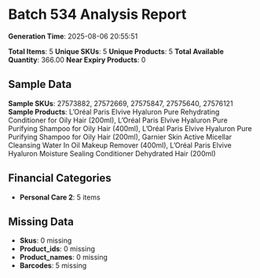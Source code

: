 # Batch 534 Analysis Report

**Generation Time**: 2025-08-06 20:55:51

**Total Items**: 5
**Unique SKUs**: 5
**Unique Products**: 5
**Total Available Quantity**: 366.00
**Near Expiry Products**: 0

## Sample Data
**Sample SKUs**: 27573882, 27572669, 27575847, 27575640, 27576121
**Sample Products**: L’Oréal Paris Elvive Hyaluron Pure Rehydrating Conditioner for Oily Hair (200ml), L’Oréal Paris Elvive Hyaluron Pure Purifying Shampoo for Oily Hair (400ml), L’Oréal Paris Elvive Hyaluron Pure Purifying Shampoo for Oily Hair (200ml), Garnier Skin Active Micellar Cleansing Water In Oil Makeup Remover (400ml), L’Oréal Paris Elvive Hyaluron Moisture Sealing Conditioner Dehydrated Hair (200ml)

## Financial Categories
- **Personal Care 2**: 5 items

## Missing Data
- **Skus**: 0 missing
- **Product_ids**: 0 missing
- **Product_names**: 0 missing
- **Barcodes**: 5 missing
